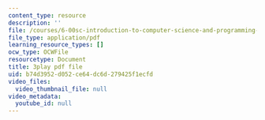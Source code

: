 ```yaml
---
content_type: resource
description: ''
file: /courses/6-00sc-introduction-to-computer-science-and-programming-spring-2011/b74d3952d052ce64dc6d279425f1ecfd_WbWb0u8bJrU.pdf
file_type: application/pdf
learning_resource_types: []
ocw_type: OCWFile
resourcetype: Document
title: 3play pdf file
uid: b74d3952-d052-ce64-dc6d-279425f1ecfd
video_files:
  video_thumbnail_file: null
video_metadata:
  youtube_id: null
---
```

